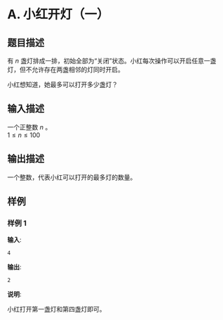 # A. 小红开灯（一）

## 题目描述

有 $n$ 盏灯排成一排，初始全部为“关闭”状态。小红每次操作可以开启任意一盏灯，但不允许存在两盏相邻的灯同时开启。  

小红想知道，她最多可以打开多少盏灯？  


## 输入描述

一个正整数 $n$ 。  
$1\leq n \leq 100$   


## 输出描述

一个整数，代表小红可以打开的最多灯的数量。  


## 样例

### 样例 1
**输入**:
```
4
```

**输出**:
```
2
```

**说明**:  

小红打开第一盏灯和第四盏灯即可。  



